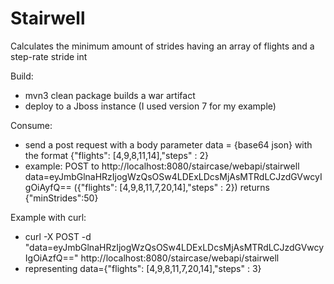 # Stairwell
Calculates the minimum amount of strides having an array of flights and a step-rate stride int

Build:
- mvn3 clean package builds a war artifact
- deploy to a Jboss instance (I used version 7 for my example)

Consume:
- send a post request with a body parameter data = {base64 json} with the format {"flights": [4,9,8,11,14],"steps" : 2}
- example: POST to http://localhost:8080/staircase/webapi/stairwell data=eyJmbGlnaHRzIjogWzQsOSw4LDExLDcsMjAsMTRdLCJzdGVwcyIgOiAyfQ== ({"flights": [4,9,8,11,7,20,14],"steps" : 2}) returns {"minStrides":50}

Example with curl:
- curl -X POST -d "data=eyJmbGlnaHRzIjogWzQsOSw4LDExLDcsMjAsMTRdLCJzdGVwcyIgOiAzfQ==" http://localhost:8080/staircase/webapi/stairwell
- representing data={"flights": [4,9,8,11,7,20,14],"steps" : 3}

